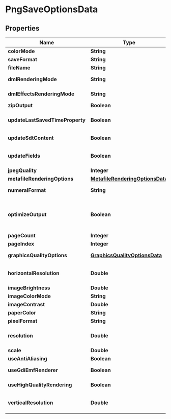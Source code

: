 
# PngSaveOptionsData

## Properties
Name | Type | Description | Notes
------------ | ------------- | ------------- | -------------
**colorMode** | **String** | Gets or sets a value determining how colors are rendered. { Normal | Grayscale} |  [optional]
**saveFormat** | **String** | format of save |  [optional]
**fileName** | **String** | name of destination file |  [optional]
**dmlRenderingMode** | **String** | Gets or sets a value determining how DrawingML shapes are rendered. { Fallback | DrawingML } |  [optional]
**dmlEffectsRenderingMode** | **String** | Gets or sets a value determining how DrawingML effects are rendered. { Simplified | None | Fine } |  [optional]
**zipOutput** | **Boolean** | Controls zip output or not. Default value is false. |  [optional]
**updateLastSavedTimeProperty** | **Boolean** | Gets or sets a value determining whether the Aspose.Words.Properties.BuiltInDocumentProperties.LastSavedTime property is updated before saving. |  [optional]
**updateSdtContent** | **Boolean** | Gets or sets value determining whether content of  is updated before saving. |  [optional]
**updateFields** | **Boolean** | Gets or sets a value determining if fields should be updated before saving the document to a fixed page format. Default value for this property is true |  [optional]
**jpegQuality** | **Integer** | Determines the quality of the JPEG images inside PDF document. |  [optional]
**metafileRenderingOptions** | [**MetafileRenderingOptionsData**](MetafileRenderingOptionsData.md) | Allows to specify metafile rendering options. |  [optional]
**numeralFormat** | **String** | Indicates the symbol set that is used to represent numbers while rendering to fixed page formats |  [optional]
**optimizeOutput** | **Boolean** | Flag indicates whether it is required to optimize output of XPS.  If this flag is set redundant nested canvases and empty canvases are removed, also neighbor glyphs with the same formatting are concatenated.  Note: The accuracy of the content display may be affected if this property is set to true.  Default is false. |  [optional]
**pageCount** | **Integer** | Determines number of pages to render |  [optional]
**pageIndex** | **Integer** | Determines 0-based index of the first page to render |  [optional]
**graphicsQualityOptions** | [**GraphicsQualityOptionsData**](GraphicsQualityOptionsData.md) | Allows to specify additional System.Drawing.Graphics quality options. |  [optional]
**horizontalResolution** | **Double** | Gets or sets the horizontal resolution for the generated images, in dots per inch.  This property has effect only when saving to raster image formats. The default value is 96. |  [optional]
**imageBrightness** | **Double** | Brightness of image |  [optional]
**imageColorMode** | **String** | Color mode of image |  [optional]
**imageContrast** | **Double** | Contrast of image |  [optional]
**paperColor** | **String** | Background (paper) color of image |  [optional]
**pixelFormat** | **String** | Pixel format of image |  [optional]
**resolution** | **Double** | Sets both horizontal and vertical resolution for the generated images, in dots per inch.  This property has effect only when saving to raster image formats. The default value is 96. |  [optional]
**scale** | **Double** | Zoom factor of image |  [optional]
**useAntiAliasing** | **Boolean** | Determine whether or not to use anti-aliasing for rendering |  [optional]
**useGdiEmfRenderer** | **Boolean** | Gets or sets a value determining whether to use GDI+ or Aspose.Words metafile renderer when saving to EMF. |  [optional]
**useHighQualityRendering** | **Boolean** | Determine whether or not to use high quality (i.e. slow) rendering algorithms |  [optional]
**verticalResolution** | **Double** | Gets or sets the vertical resolution for the generated images, in dots per inch.  This property has effect only when saving to raster image formats. The default value is 96. |  [optional]



